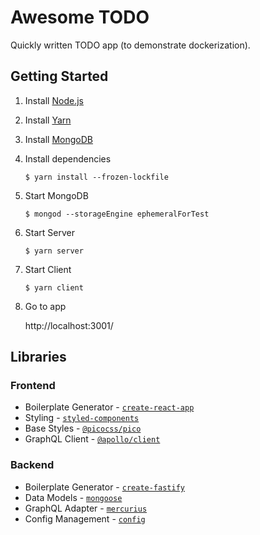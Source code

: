 # Awesome TODO

Quickly written TODO app (to demonstrate dockerization).

## Getting Started

1.  Install [Node.js](https://nodejs.org/en/)

1.  Install [Yarn](https://classic.yarnpkg.com/lang/en/docs/install)

1.  Install [MongoDB](https://docs.mongodb.com/manual/administration/install-community/)

1.  Install dependencies

    ```shell
    $ yarn install --frozen-lockfile
    ```

1. Start MongoDB

    ```shell
    $ mongod --storageEngine ephemeralForTest
    ```
1. Start Server

    ```shell
    $ yarn server
    ```

1. Start Client

    ```shell
    $ yarn client
    ```

1.  Go to app

    http://localhost:3001/

## Libraries

### Frontend
- Boilerplate Generator - [`create-react-app`](https://create-react-app.dev/)
- Styling - [`styled-components`](https://styled-components.com/)
- Base Styles - [`@picocss/pico`](https://picocss.com/)
- GraphQL Client - [`@apollo/client`](https://www.apollographql.com/docs/react/)

### Backend
- Boilerplate Generator - [`create-fastify`](https://github.com/fastify/create-fastify)
- Data Models - [`mongoose`](https://mongoosejs.com/)
- GraphQL Adapter - [`mercurius`](https://mercurius.dev/#/)
- Config Management - [`config`](https://github.com/lorenwest/node-config)
